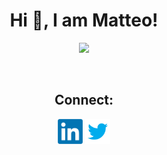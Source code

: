 <h1 align="center">Hi 👋, I am Matteo!</h1>


<p align="center">
  <a href="https://skillicons.dev">
    <img src="https://skillicons.dev/icons?i=bash,cpp,cmake,docker,git,github,julia,latex,linux,md,matlab,py,raspberrypi,tensorflow,vscode" />
  </a>
</p>

<br>

<h2 align="center">Connect:</h2>
<p align="center">
  <a href="https://www.linkedin.com/in/matteomanzi00seinfeldwasright/" target="blank"><img align="center"
      src="images/linkedin.png"
      height="40" width="40" /></a>
 <a href="https://twitter.com/Matteomanzi09" target="blank"><img align="center"
      src="images/twitter.png"
      height="40" width="40" /></a>
  </p>
